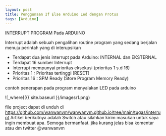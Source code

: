 ```yaml
---
layout: post
title: Penggunaan If Else Arduino Led dengan Protus
tags: [Arduino]
---
```

INTERRUPT PROGRAM Pada ARDUINO
 
 
Interrupt adalah sebuah pengalihan routine program yang sedang berjalan menuju perintah yang di interupsikan

- Terdapat dua jenis interrupt pada Arduino: INTERNAL dan EKSTERNAL
- Terdapat 16 sumber Interrupt
- Interrupt mempunyai prioritas eksekusi (prioritas 1 s.d 16)
- Prioritas 1 : Prioritas tertinggi (RESET)
- Prioritas 16 : SPM Ready (Store Program Memory Ready)

contoh penerapan pada program menyalakan LED pada arduino

<script src="https://gist.github.com/wanwanvm/eba85ad5ad8f997515b8228f5f74d433.js"></script>

![_where]({{ site.baseurl }}/images/1.png)
  
file project dapat di unduh di <a href="https://github.com/wanwanvm/wanwanvm.github.io/tree/main/tugas/interrupt">https://github.com/wanwanvm/wanwanvm.github.io/tree/main/tugas/interrupt</a>
Artikel berikutnya adalah Switch atau silahkan kirim masukan untuk saya ingin membuat apa. Semoga bermanfaat.
jika kurang jelas bisa komentar atau dm twitter @wanwanvm
